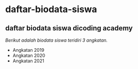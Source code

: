 daftar-biodata-siswa
==
daftar biodata siswa dicoding academy
--
*Berikut adalah biodata siswa teridiri 3 angkatan.*
- Angkatan 2019
- Angkatan 2020
- Angkatan 2021
